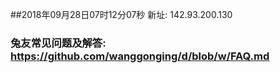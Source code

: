 ##2018年09月28日07时12分07秒 新址: 142.93.200.130
### 兔友常见问题及解答: https://github.com/wanggonging/d/blob/w/FAQ.md

